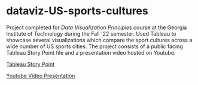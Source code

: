 # dataviz-US-sports-cultures
Project completed for *Data Visualization Principles* course at the Georgia Institute of Technology during the Fall '22 semester. Used Tableau to showcase several visualizations which compare the sport cultures across a wide number of US sports cities. The project consists of a public facing Tableau Story Point file and a presentation video hosted on Youtube.

[Tableau Story Point](https://public.tableau.com/app/profile/pierre.debnam/viz/BestandWorstSportsCulturesintheU_S_/BestandWorstSportsCulturesintheUS)

[Youtube Video Presentation](https://www.youtube.com/watch?v=EGeC-PhpqNU)


